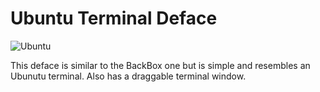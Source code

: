 # Ubuntu Terminal Deface

![Ubuntu](https://s9.gifyu.com/images/Screen-Recording-2022-12-19-at-1.gif)

This deface is similar to the BackBox one but is simple and resembles an Ubunutu terminal. Also has a draggable terminal window. 
